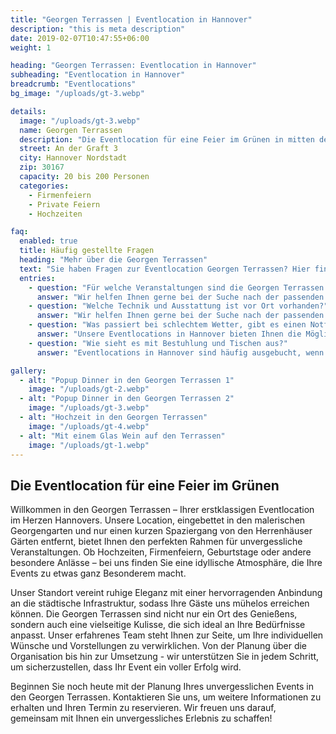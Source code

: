 ```yaml
---
title: "Georgen Terrassen | Eventlocation in Hannover"
description: "this is meta description"
date: 2019-02-07T10:47:55+06:00
weight: 1

heading: "Georgen Terrassen: Eventlocation in Hannover"
subheading: "Eventlocation in Hannover"
breadcrumb: "Eventlocations"
bg_image: "/uploads/gt-3.webp"

details:
  image: "/uploads/gt-3.webp"
  name: Georgen Terrassen
  description: "Die Eventlocation für eine Feier im Grünen in mitten der Georgen Gärten in Hannover."
  street: An der Graft 3
  city: Hannover Nordstadt
  zip: 30167
  capacity: 20 bis 200 Personen
  categories:
    - Firmenfeiern
    - Private Feiern
    - Hochzeiten

faq:
  enabled: true
  title: Häufig gestellte Fragen
  heading: "Mehr über die Georgen Terrassen"
  text: "Sie haben Fragen zur Eventlocation Georgen Terrassen? Hier finden Sie **Antworten auf häufig gestellte Fragen**. Zögern Sie nicht, uns bei weiteren Fragen zu kontaktieren."
  entries:
    - question: "Für welche Veranstaltungen sind die Georgen Terrassen geeignet?"
      answer: "Wir helfen Ihnen gerne bei der Suche nach der passenden Eventlocation für Ihre Veranstaltung in Hannover. Egal ob Sie eine Hochzeit, ein Firmenevent oder eine private Feier planen, wir haben die passende Location für Sie."
    - question: "Welche Technik und Ausstattung ist vor Ort vorhanden?"
      answer: "Wir helfen Ihnen gerne bei der Suche nach der passenden Eventlocation für Ihre Veranstaltung in Hannover. Egal ob Sie eine Hochzeit, ein Firmenevent oder eine private Feier planen, wir haben die passende Location für Sie."
    - question: "Was passiert bei schlechtem Wetter, gibt es einen Notfallplan?"
      answer: "Unsere Eventlocations in Hannover bieten Ihnen die Möglichkeit, Ihre Veranstaltung individuell und passend zu gestalten. Wir beraten Sie gerne bei der Auswahl der passenden Location und unterstützen Sie bei der Umsetzung Ihrer Vorstellungen."
    - question: "Wie sieht es mit Bestuhlung und Tischen aus?"
      answer: "Eventlocations in Hannover sind häufig ausgebucht, wenn es sich um beliebte Veranstaltungsorte handelt oder wenn es sich um eine Veranstaltung in der Hochsaison handelt. Wir empfehlen Ihnen daher, frühzeitig eine Anfrage zu stellen, um die Verfügbarkeit zu prüfen."

gallery:
  - alt: "Popup Dinner in den Georgen Terrassen 1"
    image: "/uploads/gt-2.webp"
  - alt: "Popup Dinner in den Georgen Terrassen 2"
    image: "/uploads/gt-3.webp"
  - alt: "Hochzeit in den Georgen Terrassen"
    image: "/uploads/gt-4.webp"
  - alt: "Mit einem Glas Wein auf den Terrassen"
    image: "/uploads/gt-1.webp"
---
```


## Die Eventlocation für eine Feier im Grünen

Willkommen in den Georgen Terrassen – Ihrer erstklassigen Eventlocation im Herzen Hannovers. Unsere Location, eingebettet in den malerischen Georgengarten und nur einen kurzen Spaziergang von den Herrenhäuser Gärten entfernt, bietet Ihnen den perfekten Rahmen für unvergessliche Veranstaltungen. Ob Hochzeiten, Firmenfeiern, Geburtstage oder andere besondere Anlässe – bei uns finden Sie eine idyllische Atmosphäre, die Ihre Events zu etwas ganz Besonderem macht.

Unser Standort vereint ruhige Eleganz mit einer hervorragenden Anbindung an die städtische Infrastruktur, sodass Ihre Gäste uns mühelos erreichen können. Die Georgen Terrassen sind nicht nur ein Ort des Genießens, sondern auch eine vielseitige Kulisse, die sich ideal an Ihre Bedürfnisse anpasst.
Unser erfahrenes Team steht Ihnen zur Seite, um Ihre individuellen Wünsche und Vorstellungen zu verwirklichen. Von der Planung über die Organisation bis hin zur Umsetzung - wir unterstützen Sie in jedem Schritt, um sicherzustellen, dass Ihr Event ein voller Erfolg wird.

Beginnen Sie noch heute mit der Planung Ihres unvergesslichen Events in den Georgen Terrassen. Kontaktieren Sie uns, um weitere Informationen zu erhalten und Ihren Termin zu reservieren. Wir freuen uns darauf, gemeinsam mit Ihnen ein unvergessliches Erlebnis zu schaffen!
